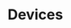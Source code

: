 # Devices


































































































































